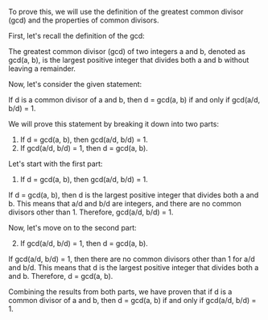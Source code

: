  To prove this, we will use the definition of the greatest common divisor (gcd) and the properties of common divisors.

First, let's recall the definition of the gcd:

The greatest common divisor (gcd) of two integers a and b, denoted as gcd(a, b), is the largest positive integer that divides both a and b without leaving a remainder.

Now, let's consider the given statement:

If d is a common divisor of a and b, then d = gcd(a, b) if and only if gcd(a/d, b/d) = 1.

We will prove this statement by breaking it down into two parts:

1. If d = gcd(a, b), then gcd(a/d, b/d) = 1.
2. If gcd(a/d, b/d) = 1, then d = gcd(a, b).

Let's start with the first part:

1. If d = gcd(a, b), then gcd(a/d, b/d) = 1.

If d = gcd(a, b), then d is the largest positive integer that divides both a and b. This means that a/d and b/d are integers, and there are no common divisors other than 1. Therefore, gcd(a/d, b/d) = 1.

Now, let's move on to the second part:

2. If gcd(a/d, b/d) = 1, then d = gcd(a, b).

If gcd(a/d, b/d) = 1, then there are no common divisors other than 1 for a/d and b/d. This means that d is the largest positive integer that divides both a and b. Therefore, d = gcd(a, b).

Combining the results from both parts, we have proven that if d is a common divisor of a and b, then d = gcd(a, b) if and only if gcd(a/d, b/d) = 1.
